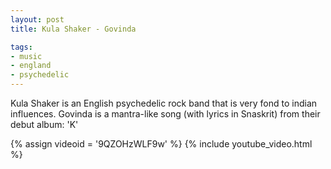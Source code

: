 ```yaml
---
layout: post
title: Kula Shaker - Govinda

tags:
- music
- england
- psychedelic
---
```

Kula Shaker is an English psychedelic rock band that is very fond to indian influences. Govinda is a mantra-like song (with lyrics in Snaskrit) from their debut album: 'K'

{% assign videoid = '9QZOHzWLF9w' %}
{% include youtube_video.html %}
